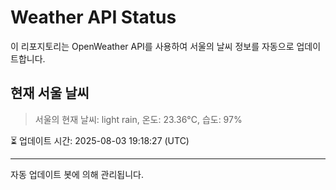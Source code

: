 
# Weather API Status

이 리포지토리는 OpenWeather API를 사용하여 서울의 날씨 정보를 자동으로 업데이트합니다.

## 현재 서울 날씨
> 서울의 현재 날씨: light rain, 온도: 23.36°C, 습도: 97%

⏳ 업데이트 시간: 2025-08-03 19:18:27 (UTC)

---
자동 업데이트 봇에 의해 관리됩니다.
